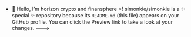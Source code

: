 - 👋 Hello, I’m horizon crypto and finansphere
<!
simonkie/simonkie is a ✨ special ✨ repository because its `README.md` (this file) appears on your GitHub profile.
You can click the Preview link to take a look at your changes.
--->
